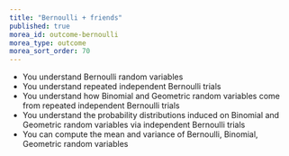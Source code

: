 ```yaml
---
title: "Bernoulli + friends"
published: true
morea_id: outcome-bernoulli
morea_type: outcome
morea_sort_order: 70
---
```


  * You understand Bernoulli random variables
  * You understand repeated independent Bernoulli trials
  * You understand how Binomial and Geometric random variables come from
    repeated independent Bernoulli trials
  * You understand the probability distributions induced on Binomial
	and Geometric random variables via independent Bernoulli trials
  * You can compute the mean and variance of Bernoulli, Binomial,
    Geometric random variables
	

